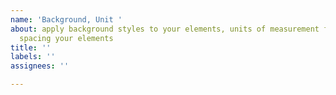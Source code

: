 ```yaml
---
name: 'Background, Unit '
about: apply background styles to your elements, units of measurement for sizing and
  spacing your elements
title: ''
labels: ''
assignees: ''

---
```



